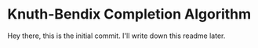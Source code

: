 # Knuth-Bendix Completion Algorithm

Hey there, this is the initial commit. I'll write down this readme later.
